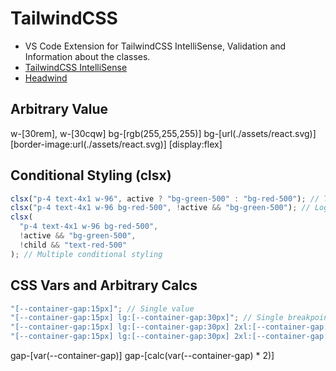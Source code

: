 # TailwindCSS

- VS Code Extension for TailwindCSS IntelliSense, Validation and Information about the classes.
- [TailwindCSS IntelliSense](https://marketplace.visualstudio.com/items?itemName=bradlc.vscode-tailwindcss)
- [Headwind](https://marketplace.visualstudio.com/items?itemName=heybourn.headwind)

## Arbitrary Value

w-[30rem], w-[30cqw]
bg-[rgb(255,255,255)]
bg-[url(./assets/react.svg)]
[border-image:url(./assets/react.svg)]
[display:flex]

## Conditional Styling (clsx)

```jsx
clsx("p-4 text-4x1 w-96", active ? "bg-green-500" : "bg-red-500"); // Terinary Operator for conditional styling
clsx("p-4 text-4x1 w-96 bg-red-500", !active && "bg-green-500"); // Logical Operator for conditional styling
clsx(
  "p-4 text-4x1 w-96 bg-red-500",
  !active && "bg-green-500",
  !child && "text-red-500"
); // Multiple conditional styling
```

## CSS Vars and Arbitrary Calcs

```jsx
"[--container-gap:15px]"; // Single value
"[--container-gap:15px] lg:[--container-gap:30px]"; // Single breakpoint
"[--container-gap:15px] lg:[--container-gap:30px] 2xl:[--container-gap:60px]"; // Multiple breakpoints
"[--container-gap:15px] lg:[--container-gap:30px] 2xl:[--container-gap:60px] hover:[--container-gap:120px]"; // Hover
```

gap-[var(--container-gap)]
gap-[calc(var(--container-gap) * 2)]

```

```
